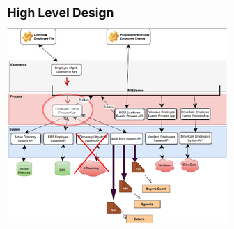 # High Level Design

![Employee Events Sync Process API HLD](./images/embedded/employee-events_HLD.png)
